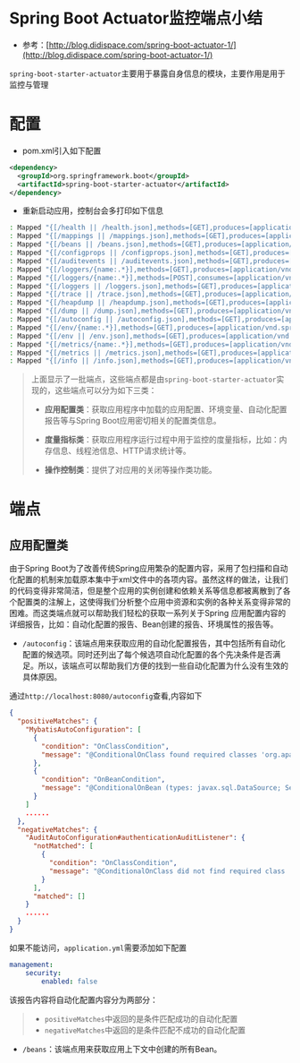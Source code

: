 # Spring Boot Actuator监控端点小结

- 参考：[http://blog.didispace.com/spring-boot-actuator-1/](http://blog.didispace.com/spring-boot-actuator-1/)


`spring-boot-starter-actuator`主要用于暴露自身信息的模块，主要作用是用于监控与管理

# 配置

- pom.xml引入如下配置

```xml
<dependency>
  <groupId>org.springframework.boot</groupId>
  <artifactId>spring-boot-starter-actuator</artifactId>
</dependency>
```

- 重新启动应用，控制台会多打印如下信息

```bash
: Mapped "{[/health || /health.json],methods=[GET],produces=[application/vnd.spring-boot.actuator.v1+json || application/json]}" onto public java.lang.Object org.springframework.boot.actuate.endpoint.mvc.HealthMvcEndpoint.invoke(javax.servlet.http.HttpServletRequest,java.security.Principal)
: Mapped "{[/mappings || /mappings.json],methods=[GET],produces=[application/vnd.spring-boot.actuator.v1+json || application/json]}" onto public java.lang.Object org.springframework.boot.actuate.endpoint.mvc.EndpointMvcAdapter.invoke()
: Mapped "{[/beans || /beans.json],methods=[GET],produces=[application/vnd.spring-boot.actuator.v1+json || application/json]}" onto public java.lang.Object org.springframework.boot.actuate.endpoint.mvc.EndpointMvcAdapter.invoke()
: Mapped "{[/configprops || /configprops.json],methods=[GET],produces=[application/vnd.spring-boot.actuator.v1+json || application/json]}" onto public java.lang.Object org.springframework.boot.actuate.endpoint.mvc.EndpointMvcAdapter.invoke()
: Mapped "{[/auditevents || /auditevents.json],methods=[GET],produces=[application/vnd.spring-boot.actuator.v1+json || application/json]}" onto public org.springframework.http.ResponseEntity<?> org.springframework.boot.actuate.endpoint.mvc.AuditEventsMvcEndpoint.findByPrincipalAndAfterAndType(java.lang.String,java.util.Date,java.lang.String)
: Mapped "{[/loggers/{name:.*}],methods=[GET],produces=[application/vnd.spring-boot.actuator.v1+json || application/json]}" onto public java.lang.Object org.springframework.boot.actuate.endpoint.mvc.LoggersMvcEndpoint.get(java.lang.String)
: Mapped "{[/loggers/{name:.*}],methods=[POST],consumes=[application/vnd.spring-boot.actuator.v1+json || application/json],produces=[application/vnd.spring-boot.actuator.v1+json || application/json]}" onto public java.lang.Object org.springframework.boot.actuate.endpoint.mvc.LoggersMvcEndpoint.set(java.lang.String,java.util.Map<java.lang.String, java.lang.String>)
: Mapped "{[/loggers || /loggers.json],methods=[GET],produces=[application/vnd.spring-boot.actuator.v1+json || application/json]}" onto public java.lang.Object org.springframework.boot.actuate.endpoint.mvc.EndpointMvcAdapter.invoke()
: Mapped "{[/trace || /trace.json],methods=[GET],produces=[application/vnd.spring-boot.actuator.v1+json || application/json]}" onto public java.lang.Object org.springframework.boot.actuate.endpoint.mvc.EndpointMvcAdapter.invoke()
: Mapped "{[/heapdump || /heapdump.json],methods=[GET],produces=[application/octet-stream]}" onto public void org.springframework.boot.actuate.endpoint.mvc.HeapdumpMvcEndpoint.invoke(boolean,javax.servlet.http.HttpServletRequest,javax.servlet.http.HttpServletResponse) throws java.io.IOException,javax.servlet.ServletException
: Mapped "{[/dump || /dump.json],methods=[GET],produces=[application/vnd.spring-boot.actuator.v1+json || application/json]}" onto public java.lang.Object org.springframework.boot.actuate.endpoint.mvc.EndpointMvcAdapter.invoke()
: Mapped "{[/autoconfig || /autoconfig.json],methods=[GET],produces=[application/vnd.spring-boot.actuator.v1+json || application/json]}" onto public java.lang.Object org.springframework.boot.actuate.endpoint.mvc.EndpointMvcAdapter.invoke()
: Mapped "{[/env/{name:.*}],methods=[GET],produces=[application/vnd.spring-boot.actuator.v1+json || application/json]}" onto public java.lang.Object org.springframework.boot.actuate.endpoint.mvc.EnvironmentMvcEndpoint.value(java.lang.String)
: Mapped "{[/env || /env.json],methods=[GET],produces=[application/vnd.spring-boot.actuator.v1+json || application/json]}" onto public java.lang.Object org.springframework.boot.actuate.endpoint.mvc.EndpointMvcAdapter.invoke()
: Mapped "{[/metrics/{name:.*}],methods=[GET],produces=[application/vnd.spring-boot.actuator.v1+json || application/json]}" onto public java.lang.Object org.springframework.boot.actuate.endpoint.mvc.MetricsMvcEndpoint.value(java.lang.String)
: Mapped "{[/metrics || /metrics.json],methods=[GET],produces=[application/vnd.spring-boot.actuator.v1+json || application/json]}" onto public java.lang.Object org.springframework.boot.actuate.endpoint.mvc.EndpointMvcAdapter.invoke()
: Mapped "{[/info || /info.json],methods=[GET],produces=[application/vnd.spring-boot.actuator.v1+json || application/json]}" onto public java.lang.Object org.springframework.boot.actuate.endpoint.mvc.EndpointMvcAdapter.invoke() 
```
> 上面显示了一批端点，这些端点都是由`spring-boot-starter-actuator`实现的，这些端点可以分为如下三类：
> 
> - **应用配置类**：获取应用程序中加载的应用配置、环境变量、自动化配置报告等与Spring Boot应用密切相关的配置类信息。
> 
> - **度量指标类**：获取应用程序运行过程中用于监控的度量指标，比如：内存信息、线程池信息、HTTP请求统计等。
> 
> - **操作控制类**：提供了对应用的关闭等操作类功能。 

# 端点

## 应用配置类

由于Spring Boot为了改善传统Spring应用繁杂的配置内容，采用了包扫描和自动化配置的机制来加载原本集中于xml文件中的各项内容。虽然这样的做法，让我们的代码变得非常简洁，但是整个应用的实例创建和依赖关系等信息都被离散到了各个配置类的注解上，这使得我们分析整个应用中资源和实例的各种关系变得非常的困难。而这类端点就可以帮助我们轻松的获取一系列关于Spring 应用配置内容的详细报告，比如：自动化配置的报告、Bean创建的报告、环境属性的报告等。

- `/autoconfig`：该端点用来获取应用的自动化配置报告，其中包括所有自动化配置的候选项。同时还列出了每个候选项自动化配置的各个先决条件是否满足。所以，该端点可以帮助我们方便的找到一些自动化配置为什么没有生效的具体原因。

通过`http://localhost:8080/autoconfig`查看,内容如下
```json
{
  "positiveMatches": {
    "MybatisAutoConfiguration": [
      {
        "condition": "OnClassCondition",
        "message": "@ConditionalOnClass found required classes 'org.apache.ibatis.session.SqlSessionFactory', 'org.mybatis.spring.SqlSessionFactoryBean'; @ConditionalOnMissingClass did not find unwanted class"
      },
      {
        "condition": "OnBeanCondition",
        "message": "@ConditionalOnBean (types: javax.sql.DataSource; SearchStrategy: all) found bean 'dataSource'"
      }
    ]
	......
  },
  "negativeMatches": {
    "AuditAutoConfiguration#authenticationAuditListener": {
      "notMatched": [
        {
          "condition": "OnClassCondition",
          "message": "@ConditionalOnClass did not find required class 'org.springframework.security.authentication.event.AbstractAuthenticationEvent'"
        }
      ],
      "matched": []
    }
	......
  }
}
```
如果不能访问，`application.yml`需要添加如下配置
```yml
management:
    security:
        enabled: false
```

该报告内容将自动化配置内容分为两部分：
> - `positiveMatches`中返回的是条件匹配成功的自动化配置
> - `negativeMatches`中返回的是条件匹配不成功的自动化配置


- `/beans`：该端点用来获取应用上下文中创建的所有Bean。
